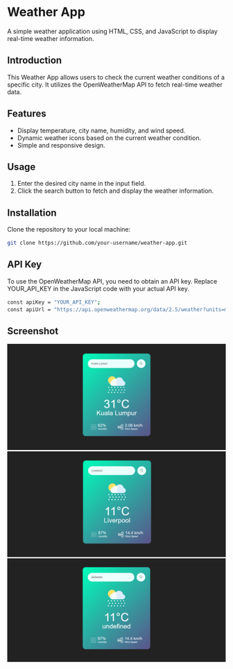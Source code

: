 # Weather App

A simple weather application using HTML, CSS, and JavaScript to display real-time weather information.


## Introduction

This Weather App allows users to check the current weather conditions of a specific city. It utilizes the OpenWeatherMap API to fetch real-time weather data.

## Features

- Display temperature, city name, humidity, and wind speed.
- Dynamic weather icons based on the current weather condition.
- Simple and responsive design.

## Usage

1. Enter the desired city name in the input field.
2. Click the search button to fetch and display the weather information.

## Installation

Clone the repository to your local machine:

```bash
git clone https://github.com/your-username/weather-app.git
```

## API Key

To use the OpenWeatherMap API, you need to obtain an API key. Replace YOUR_API_KEY in the JavaScript code with your actual API key.

```bash
const apiKey = "YOUR_API_KEY";
const apiUrl = "https://api.openweathermap.org/data/2.5/weather?units=metric&q=";
```

## Screenshot

![Screenshot 1](images/ss1.png)
![Screenshot 2](images/ss2.png)
![Screenshot 3](images/ss3.png)
